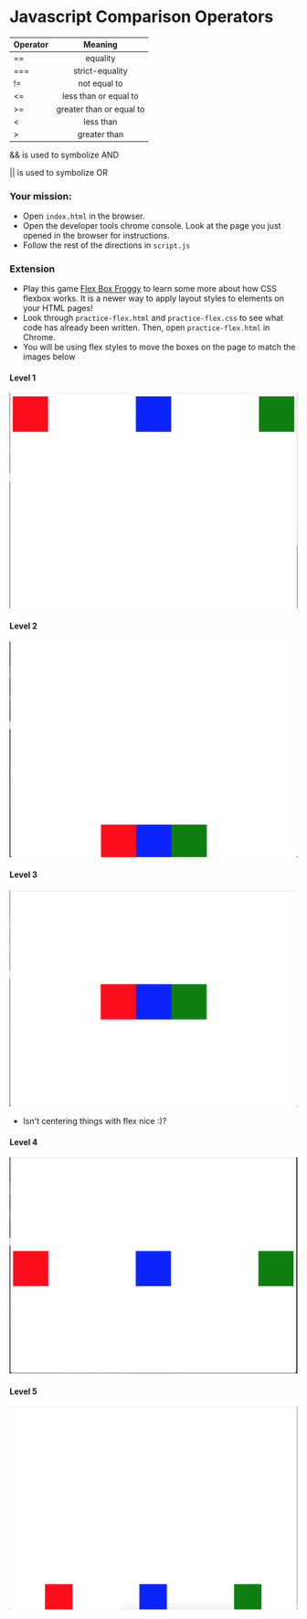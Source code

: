 # Javascript Comparison Operators

| Operator      |   Meaning                  |
| ------------- |:--------------------------:| 
| ==            | equality                   |
| ===           | strict-equality            |
| !=            | not equal to               |
| <=            | less than or equal to      |
| >=            | greater than or equal to   |
| <             | less than                  |
| >             | greater than               |


&& is used to symbolize AND

|| is used to symbolize OR



### Your mission:
* Open `index.html` in the browser. 
* Open the developer tools chrome console. Look at the page you just opened in the browser for instructions. 
* Follow the rest of the directions in `script.js`


### Extension
* Play this game [Flex Box Froggy](https://flexboxfroggy.com/) to learn some more about how CSS flexbox works. It is a newer way to apply layout styles to elements on your HTML pages!
* Look through `practice-flex.html` and `practice-flex.css` to see what code has already been written. Then, open `practice-flex.html` in Chrome. 
* You will be using flex styles to move the boxes on the page to match the images below


#### Level 1
![level one](/images/flex-1.png)

#### Level 2
![level two](/images/flex-2.png)

#### Level 3
![level three](/images/flex-3.png)
* Isn't centering things with flex nice :)?

#### Level 4
![level four](/images/flex-4.png)

#### Level 5
![level five](/images/flex-5.png)
